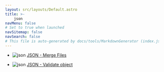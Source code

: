 ```yaml
---
layout: src/layouts/Default.astro
title: >-
    json
navMenu: false
# Set to true when launched
navSitemap: false
navSearch: false
# This file is auto-generated by docs/tools/MarkdownGenerator (index.js)
---
```


<ul>

<li>

![json](https://i.octopus.com/library/step-templates/json.png) [JSON - Merge Files](/integrations/json/json-merge-files)

</li>
        
<li>

![json](https://i.octopus.com/library/step-templates/json.png) [JSON - Validate object](/integrations/json/json-validate-object)

</li>
        
</ul>
